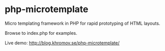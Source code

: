 php-microtemplate
=================

Micro templating framework in PHP for rapid prototyping of HTML layouts.

Browse to index.php for examples.

Live demo: http://blog.khromov.se/php-microtemplate/
